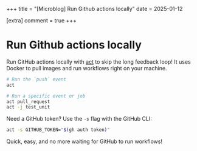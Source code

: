 +++
title = "[Microblog] Run Github actions locally"
date = 2025-01-12

[extra]
comment = true
+++

# Run Github actions locally

Run GitHub actions locally with [act](https://github.com/nektos/act) to skip the long feedback loop! It uses Docker to pull images and run workflows right on your machine.

```bash
# Run the `push` event
act

# Run a specific event or job
act pull_request
act -j test_unit
```

Need a GitHub token? Use the `-s` flag with the GitHub CLI:

```bash
act -s GITHUB_TOKEN="$(gh auth token)"
```

Quick, easy, and no more waiting for GitHub to run workflows!
